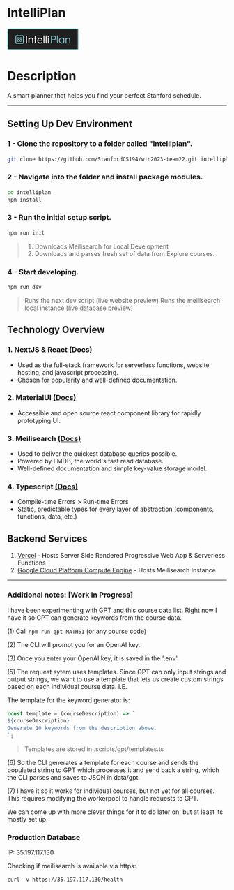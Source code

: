 # IntelliPlan

<img src="./public/banner.svg" />

# Description

A smart planner that helps you find your perfect Stanford schedule.

---

## Setting Up Dev Environment

### 1 - Clone the repository to a folder called "intelliplan".

```bash
git clone https://github.com/StanfordCS194/win2023-team22.git intelliplan
```

### 2 - Navigate into the folder and install package modules.

```bash
cd intelliplan
npm install
```

### 3 - Run the initial setup script.

```bash
npm run init
```

> 1. Downloads Meilisearch for Local Development
> 2. Downloads and parses fresh set of data from Explore courses.

### 4 - Start developing.

```bash
npm run dev
```

> Runs the next dev script (live website preview)
> Runs the meilisearch local instance (live database preview)

## Technology Overview

### 1. NextJS & React [(Docs)](https://nextjs.org/docs/routing/introduction)

- Used as the full-stack framework for serverless functions, website hosting, and javascript processing.
- Chosen for popularity and well-defined documentation.

### 2. MaterialUI [(Docs)](https://mui.com/material-ui/getting-started/overview/)

- Accessible and open source react component library for rapidly prototyping UI.

### 3. Meilisearch [(Docs)](https://docs.meilisearch.com/learn/getting_started/quick_start.html#search)

- Used to deliver the quickest database queries possible.
- Powered by LMDB, the world's fast read database.
- Well-defined documentation and simple key-value storage model.

### 4. Typescript [(Docs)](https://www.typescriptlang.org/docs/handbook/typescript-in-5-minutes.html)

- Compile-time Errors > Run-time Errors
- Static, predictable types for every layer of abstraction (components, functions, data, etc.)

## Backend Services

1. [Vercel](https://vercel.com/docs) - Hosts Server Side Rendered Progressive Web App & Serverless Functions
2. [Google Cloud Platform Compute Engine](https://cloud.google.com/compute) - Hosts Meilisearch Instance

---

### Additional notes: [Work In Progress]

I have been experimenting with GPT and this course data list.
Right now I have it so GPT can generate keywords from the course
data.

(1) Call `npm run gpt MATH51` (or any course code)

(2) The CLI will prompt you for an OpenAI key.

(3) Once you enter your OpenAI key, it is saved in the '.env'.

(5) The request sytem uses templates. Since GPT can only input strings and output strings, we want to use a template that lets us create custom strings based on each individual course data. I.E.

The template for the keyword generator is:

```ts
const template = (courseDescription) => `
${courseDescription}
Generate 10 keywords from the description above.
`;
```

> Templates are stored in .scripts/gpt/templates.ts

(6) So the CLI generates a template for each course and sends the populated string to GPT which processes it and send back a string, which the CLI parses and saves to JSON in data/gpt.

(7) I have it so it works for individual courses, but not yet for all courses. This requires modifying the workerpool to handle requests to GPT.

We can come up with more clever things for it to do later on, but at least its mostly set up.

### Production Database

IP: 35.197.117.130

Checking if meilisearch is available via https:

```
curl -v https://35.197.117.130/health
```
